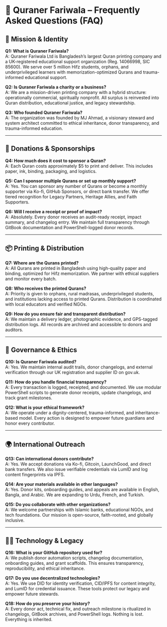 ﻿

# 📘 Quraner Fariwala – Frequently Asked Questions (FAQ)

## 🕌 Mission & Identity

**Q1: What is Quraner Fariwala?**  
A: Quraner Fariwala Ltd is Bangladesh’s largest Quran printing company and a UK-registered educational support organization (Reg. 14066998, SIC 85600). We serve over 5 million Hifz students, orphans, and underprivileged learners with memorization-optimized Qurans and trauma-informed educational support.

**Q2: Is Quraner Fariwala a charity or a business?**  
A: We are a mission-driven printing company with a hybrid structure: operationally commercial, spiritually nonprofit. All surplus is reinvested into Quran distribution, educational justice, and legacy stewardship.

**Q3: Who founded Quraner Fariwala?**  
A: The organization was founded by MJ Ahmad, a visionary steward and system architect committed to ethical inheritance, donor transparency, and trauma-informed education.

---

## 💸 Donations & Sponsorships

**Q4: How much does it cost to sponsor a Quran?**  
A: Each Quran costs approximately $5 to print and deliver. This includes paper, ink, binding, packaging, and logistics.

**Q5: Can I sponsor multiple Qurans or set up monthly support?**  
A: Yes. You can sponsor any number of Qurans or become a monthly supporter via Ko-fi, GitHub Sponsors, or direct bank transfer. We offer tiered recognition for Legacy Partners, Heritage Allies, and Faith Supporters.

**Q6: Will I receive a receipt or proof of impact?**  
A: Absolutely. Every donor receives an audit-ready receipt, impact summary, and changelog entry. We maintain full transparency through GitBook documentation and PowerShell-logged donor records.

---

## 📦 Printing & Distribution

**Q7: Where are the Qurans printed?**  
A: All Qurans are printed in Bangladesh using high-quality paper and binding, optimized for Hifz memorization. We partner with ethical suppliers and monitor every batch.

**Q8: Who receives the printed Qurans?**  
A: Priority is given to orphans, rural madrasas, underprivileged students, and institutions lacking access to printed Qurans. Distribution is coordinated with local educators and verified NGOs.

**Q9: How do you ensure fair and transparent distribution?**  
A: We maintain a delivery ledger, photographic evidence, and GPS-tagged distribution logs. All records are archived and accessible to donors and auditors.

---

## 🧾 Governance & Ethics

**Q10: Is Quraner Fariwala audited?**  
A: Yes. We maintain internal audit trails, donor changelogs, and external verification through our UK registration and supplier ID on gov.uk.

**Q11: How do you handle financial transparency?**  
A: Every transaction is logged, receipted, and documented. We use modular PowerShell scripts to generate donor receipts, update changelogs, and track grant milestones.

**Q12: What is your ethical framework?**  
A: We operate under a dignity-centered, trauma-informed, and inheritance-based model. Every action is designed to empower future guardians and honor every contributor.

---

## 🌍 International Outreach

**Q13: Can international donors contribute?**  
A: Yes. We accept donations via Ko-fi, Gitcoin, LaunchGood, and direct bank transfers. We also issue verifiable credentials via LumID and log content fingerprints via IPFS.

**Q14: Are your materials available in other languages?**  
A: Yes. Donor kits, onboarding guides, and appeals are available in English, Bangla, and Arabic. We are expanding to Urdu, French, and Turkish.

**Q15: Do you collaborate with other organizations?**  
A: We welcome partnerships with Islamic banks, educational NGOs, and tech foundations. Our mission is open-source, faith-rooted, and globally inclusive.

---

## 🧑‍💻 Technology & Legacy

**Q16: What is your GitHub repository used for?**  
A: We publish donor automation scripts, changelog documentation, onboarding guides, and grant scaffolds. This ensures transparency, reproducibility, and ethical inheritance.

**Q17: Do you use decentralized technologies?**  
A: Yes. We use DID for identity verification, CID/IPFS for content integrity, and LumID for credential issuance. These tools protect our legacy and empower future stewards.

**Q18: How do you preserve your history?**  
A: Every donor act, technical fix, and outreach milestone is ritualized in changelogs, GitBook archives, and PowerShell logs. Nothing is lost. Everything is inherited.

